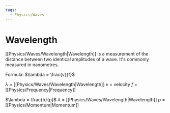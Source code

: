 ```yaml
---
tags:
  - Physics/Waves
---
```

# Wavelength
[[Physics/Waves/Wavelength|Wavelength]] is a measurement of the distance between two identical amplitudes of a wave. It's commonly measured in nanometres.

Formula:
$\lambda = \frac{v}{f}$

$\lambda$ = [[Physics/Waves/Wavelength|Wavelength]]
$v$ = velocity
$f$ = [[Physics/Frequency|Frequency]]

$\lambda = \frac{h}{p}$
$\lambda$ = [[Physics/Waves/Wavelength|Wavelength]]
$p$ = [[Physics/Momentum|Momentum]]
